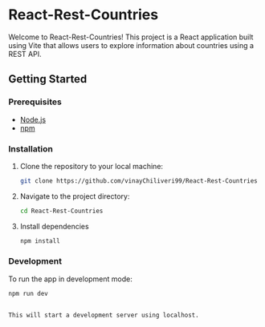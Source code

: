 # React-Rest-Countries

Welcome to React-Rest-Countries! This project is a React application built using Vite that allows users to explore information about countries using a REST API.

## Getting Started

### Prerequisites
- [Node.js](https://nodejs.org/) 
- [npm](https://www.npmjs.com/) 

### Installation

1. Clone the repository to your local machine:

   ```bash
   git clone https://github.com/vinayChiliveri99/React-Rest-Countries

2. Navigate to the project directory:

   ```bash
   cd React-Rest-Countries

3. Install dependencies

   ```bash
   npm install

### Development
To run the app in development mode:

  ```bash
  npm run dev


This will start a development server using localhost.
